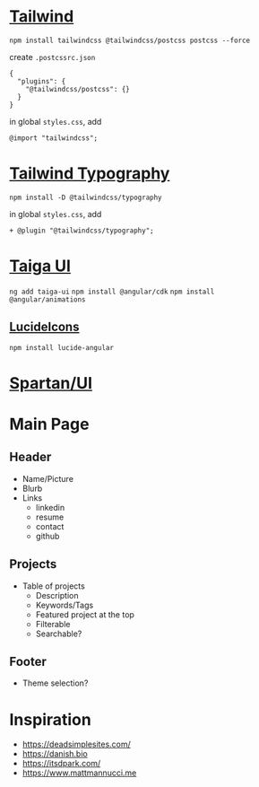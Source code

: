 # [Tailwind](https://tailwindcss.com/docs/installation/framework-guides/angular)

`npm install tailwindcss @tailwindcss/postcss postcss --force`

create `.postcssrc.json`

```
{
  "plugins": {
    "@tailwindcss/postcss": {}
  }
}
```

in global `styles.css`, add

```
@import "tailwindcss";
```

# [Tailwind Typography](https://github.com/tailwindlabs/tailwindcss-typography)

`npm install -D @tailwindcss/typography`

in global `styles.css`, add

`+ @plugin "@tailwindcss/typography";`

# [Taiga UI](https://taiga-ui.dev/getting-started)

`ng add taiga-ui`
`npm install @angular/cdk`
`npm install @angular/animations`

## [LucideIcons](https://lucide.dev/guide/packages/lucide-angular)

`npm install lucide-angular`

# [Spartan/UI](https://www.spartan.ng/documentation/installation)

# Main Page

## Header

- Name/Picture
- Blurb
- Links
  - linkedin
  - resume
  - contact
  - github

## Projects

- Table of projects
  - Description
  - Keywords/Tags
  - Featured project at the top
  - Filterable
  - Searchable?

## Footer

- Theme selection?

# Inspiration

- https://deadsimplesites.com/
- https://danish.bio
- https://itsdpark.com/
- https://www.mattmannucci.me
